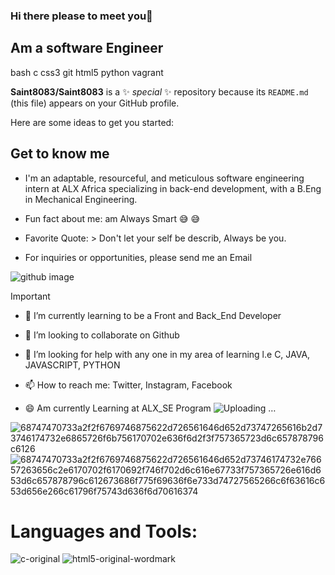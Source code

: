 ### Hi there  please to meet you👋
## Am a software Engineer 

bash c css3 git html5 python vagrant

**Saint8083/Saint8083** is a ✨ _special_ ✨ repository because its `README.md` (this file) appears on your GitHub profile.

Here are some ideas to get you started:
## **Get to know me** 
- I'm an adaptable, resourceful, and meticulous software engineering intern at ALX Africa specializing in back-end development, with a B.Eng in Mechanical Engineering.
* Fun fact about me: am Always Smart 😅 😅
+ Favorite Quote: > Don't let your self be describ, Always be you.
- For inquiries or opportunities, please send me an Email

![github image](https://github.com/Saint8083/Saint8083/assets/122878923/7fe8632d-3e9e-49b2-af2c-5e04de660fae)

> [!IMPORTANT]
- 🌱 I’m currently learning to be a Front and Back_End Developer
+ 👯 I’m looking to collaborate on Github
* 🤔 I’m looking for help with any one in my area of learning l.e C, JAVA, JAVASCRIPT, PYTHON
- 📫 How to reach me: Twitter, Instagram, Facebook
+ 😄 Am currently Learning at ALX_SE Program
 ![Uploading …]()

![68747470733a2f2f6769746875622d726561646d652d73747265616b2d73746174732e6865726f6b756170702e636f6d2f3f757365723d6c657878796c6126](https://github.com/Saint8083/Saint8083/assets/122878923/e6ed5e91-090c-4670-938b-8a140b5a3deb)
![68747470733a2f2f6769746875622d726561646d652d73746174732e76657263656c2e6170702f6170692f746f702d6c616e67733f757365726e616d653d6c657878796c612673686f775f69636f6e733d74727565266c6f63616c653d656e266c61796f75743d636f6d70616374](https://github.com/Saint8083/Saint8083/assets/122878923/db4d8355-8c9f-470e-95d6-31b6e69eacac)


# **Languages and Tools:**
![c-original](https://github.com/Saint8083/Saint8083/assets/122878923/97dd9513-4e71-4a02-835e-a5587412142b)  ![html5-original-wordmark](https://github.com/Saint8083/Saint8083/assets/122878923/106ed9e2-530a-42a2-a5c8-504ee978002a)

